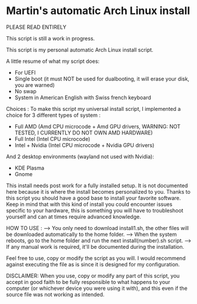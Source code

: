 # Martin's automatic Arch Linux install

PLEASE READ ENTIRELY

This script is still a work in progress.

This script is my personal automatic Arch Linux install script.

A little resume of what my script does:

- For UEFI
- Single boot (it must NOT be used for dualbooting, it will erase your disk, you are warned)
- No swap
- System in American English with Swiss french keyboard

Choices :
To make this script my universal install script, I implemented a choice for 3 different types of system :
- Full AMD (Amd CPU microcode + Amd GPU drivers, WARNING: NOT TESTED, I CURRENTLY DO NOT OWN AMD HARDWARE)
- Full Intel (Intel CPU microcode)
- Intel + Nvidia (Intel CPU microcode + Nvidia GPU drivers)

And 2 desktop environments (wayland not used with Nvidia):
- KDE Plasma
- Gnome


This install needs post work for a fully installed setup.
It is not documented here because it is where the install becomes personalized to you.
Thanks to this script you should have a good base to install your favorite software.
Keep in mind that with this kind of install you could encounter issues specific to your hardware, this is something you will have to troubleshoot yourself and can at times require advanced knowledge.


HOW TO USE :
--> You only need to download install1.sh, the other files will be downloaded automatically to the home folder.
--> When the system reboots, go to the home folder and run the next install(number).sh script.
--> If any manual work is required, it'll be documented during the installation.


Feel free to use, copy or modify the script as you will.
I would recommend against executing the file as is since it is designed for my configuration.

DISCLAIMER:
When you use, copy or modify any part of this script, you accept in good faith to be fully responsible to what happens to your computer (or whichever device you were using it with), and this even if the source file was not working as intended.
